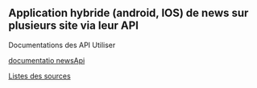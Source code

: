 ## Application hybride (android, IOS) de news sur plusieurs site via leur API

Documentations des API Utiliser

[documentatio newsApi](https://newsapi.org/#apiArticles)

[Listes des sources](https://newsapi.org/sources)

